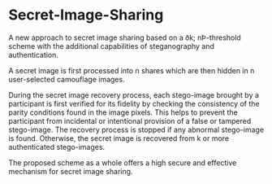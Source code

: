 # Secret-Image-Sharing
A new approach to secret image sharing based on a ðk; nÞ-threshold scheme with the additional capabilities of steganography and authentication.

A secret image is first processed into n shares which are then hidden in n user-selected camouflage images.

During the secret image recovery process, each stego-image brought by a participant is first verified for its fidelity by checking the consistency of the parity conditions found in the image pixels. This helps to prevent the participant from incidental or intentional provision of a false or tampered stego-image.
The recovery process is stopped if any abnormal stego-image is found. Otherwise, the secret image is recovered from k or more authenticated stego-images.

The proposed scheme as a whole offers a high secure and effective mechanism for secret image sharing.

